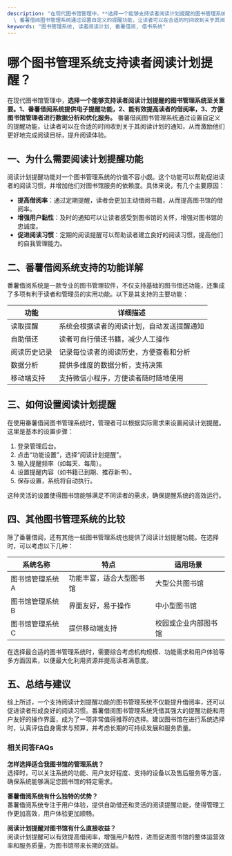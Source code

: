 ```yaml
---
description: "在现代图书馆管理中，**选择一个能够支持读者阅读计划提醒的图书管理系统至关重要。1、番薯借阅系统提供电子提醒功能，2、能有效提高读者的借阅率，3、方便图书馆管理者进行数据分析和优化服务。**\
  \ 番薯借阅图书管理系统通过设置自定义的提醒功能，让读者可以在合适的时间收到关于其阅读计划的通知，从而激励他们更好地完成阅读目标，提升阅读体验。"
keywords: "图书管理系统, 读者阅读计划, 番薯借阅, 借书系统"
---
```

# 哪个图书管理系统支持读者阅读计划提醒？

在现代图书馆管理中，**选择一个能够支持读者阅读计划提醒的图书管理系统至关重要。1、番薯借阅系统提供电子提醒功能，2、能有效提高读者的借阅率，3、方便图书馆管理者进行数据分析和优化服务。** 番薯借阅图书管理系统通过设置自定义的提醒功能，让读者可以在合适的时间收到关于其阅读计划的通知，从而激励他们更好地完成阅读目标，提升阅读体验。

## **一、为什么需要阅读计划提醒功能**

阅读计划提醒功能对一个图书管理系统的价值不容小觑。这个功能可以帮助促进读者的阅读习惯，并增加他们对图书馆服务的依赖度。具体来说，有几个主要原因：

- **提高借阅率**：通过定期提醒，读者会更加主动借阅书籍，从而提高图书馆的借阅率。
- **增强用户黏性**：及时的通知可以让读者感受到图书馆的关怀，增强对图书馆的忠诚度。
- **促进阅读习惯**：定期的阅读提醒可以帮助读者建立良好的阅读习惯，提高他们的自我管理能力。

## **二、番薯借阅系统支持的功能详解**

番薯借阅系统是一款专业的图书管理软件，不仅支持基础的图书借还功能，还集成了多项有利于读者和管理员的实用功能。以下是其支持的主要功能：

| 功能             | 详细描述                              |
|------------------|---------------------------------------|
| 读取提醒        | 系统会根据读者的阅读计划，自动发送提醒通知 |
| 自助借还        | 读者可自行借还书籍，减少人工操作    |
| 阅读历史记录    | 记录每位读者的阅读历史，方便查看和分析 |
| 数据分析        | 提供多维度的数据分析，支持决策      |
| 移动端支持      | 支持微信小程序，方便读者随时随地使用 |

## **三、如何设置阅读计划提醒**

在使用番薯借阅图书管理系统时，管理者可以根据实际需求来设置阅读计划提醒。这里是基本的设置步骤：

1. 登录管理后台。
2. 点击“功能设置”，选择“阅读计划提醒”。
3. 输入提醒频率（如每天、每周）。
4. 设置提醒内容（如书籍已到期、推荐新书）。
5. 保存设置，系统将自动执行。

这种灵活的设置使得图书馆能够满足不同读者的需求，确保提醒系统的高效运行。

## **四、其他图书管理系统的比较**

除了番薯借阅，还有其他一些图书管理系统也提供了阅读计划提醒功能。在选择时，可以考虑以下几种：

| 系统名称        | 特点                                | 适用场景                     |
|-----------------|-------------------------------------|------------------------------|
| 图书馆管理系统A | 功能丰富，适合大型图书馆          | 大型公共图书馆               |
| 图书馆管理系统B | 界面友好，易于操作                  | 中小型图书馆                 |
| 图书馆管理系统C | 提供移动端支持                      | 校园或企业内部图书馆         |

在选择最合适的图书管理系统时，需要综合考虑机构规模、功能需求和用户体验等多方面因素，以便最大化利用资源并提高读者满意度。

## **五、总结与建议**

综上所述，一个支持阅读计划提醒功能的图书管理系统不仅能提升借阅率，还可以促进读者形成良好的阅读习惯。番薯借阅图书管理系统凭借其强大的提醒功能和用户友好的操作界面，成为了一项非常值得推荐的选择。建议图书馆在进行系统选择时，认真评估自身需求与预算，并考虑长期的可持续发展和服务质量。

### 相关问答FAQs

**怎样选择适合我图书馆的管理系统？**  
选择时，可以关注系统的功能、用户友好程度、支持的设备以及售后服务等方面，确保系统能够满足您图书馆的特定需求。

**番薯借阅系统有什么独特的优势？**  
番薯借阅系统专注于用户体验，提供自助借还和灵活的阅读提醒功能，使得管理工作更加高效，用户体验更加顺畅。

**阅读计划提醒对图书馆有什么直接收益？**  
阅读计划提醒可以有效提高借阅率，增强用户黏性，进而促进图书馆的整体运营效率和服务质量，为图书馆带来长期的效益。
